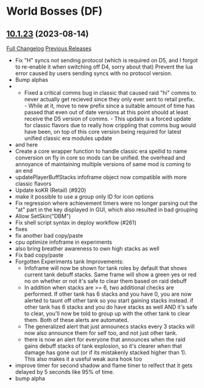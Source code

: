 # <DBM Mod> World Bosses (DF)

## [10.1.23](https://github.com/DeadlyBossMods/DBM-Retail/tree/10.1.23) (2023-08-14)
[Full Changelog](https://github.com/DeadlyBossMods/DBM-Retail/compare/10.1.21...10.1.23) [Previous Releases](https://github.com/DeadlyBossMods/DBM-Retail/releases)

- Fix \"H\" syncs not sending protocol (which is required on D5, and I forgot to re-enable it when switching off D4, sorry about that) Prevent the lua error caused by users sending syncs with no protocol version.  
- Bump alphas  
- - Fixed a critical comms bug in classic that caused raid \"hi\" comms to never actually get recieved since they only ever sent to retail prefix. - While at it, move to new prefix since a suitable amount of time has passed that even out of date versions at this point should at least receive the D5 version of comms. - This update is a forced update for classic flavors due to really how crippling that comms bug would have been, on top of this core version being required for latest unified classic era modules update  
- and here  
- Create a core wrapper function to handle classic era spellid to name conversion on fly in core so mods can be unified. the overhead and annoyance of maintaining multiple versions of same mod is coming to an end  
- updatePlayerBuffStacks infoframe object now compatible with more classic flavors  
- Update koKR (Retail) (#920)  
- make it possible to use a group only ID for icon options  
- Fix regression where achievement timers were no longer parsing out the \"at\" part in the key displayed in GUI, which also resulted in bad grouping  
- Allow SetSkin(\"DBM\")  
- Fix shell script syntax in deploy workflow (#261)  
- fixes  
- fix another bad copy/paste  
- cpu optimize infoframe in experiments  
- also bring breather awareness to own high stacks as well  
- Fix bad copy/paste  
- Forgotten Experiments tank Improvements:  
     - Infoframe will now be shown for tank roles by default that shows current tank debuff stacks. Same frame will show a green yes or red no on whether or not it's safe to clear them based on raid debuff  
     - In addition when stacks are >= 6, two additional checks are performed. If other tank has 6 stacks and you have 0, you are now alerted to taunt off other tank so you start gaining stacks instead. if other tank has 6 stacks and you do have stacks as well AND it's safe to clear, you'll now be told to group up with the other tank to clear them. Both of these alerts are automated.  
     - The generalized alert that just announecs stacks every 3 stacks will now also announce them for self too, and not just other tank.  
     - there is now an alert for everyone that announces when the raid gains debuff stacks of tank explosion, so it's clearer when that damage has gone out (or if its mistakenly stacked higher than 1). This also makes it a useful weak aura hook too  
- improve timer for second shadow and flame timer to relfect that it gets delayed by 5 seconds like 95% of time.  
- bump alpha  
